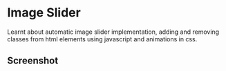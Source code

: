 # Image Slider

Learnt about automatic image slider implementation, adding and removing classes from html elements using javascript and animations in css.


## Screenshot

